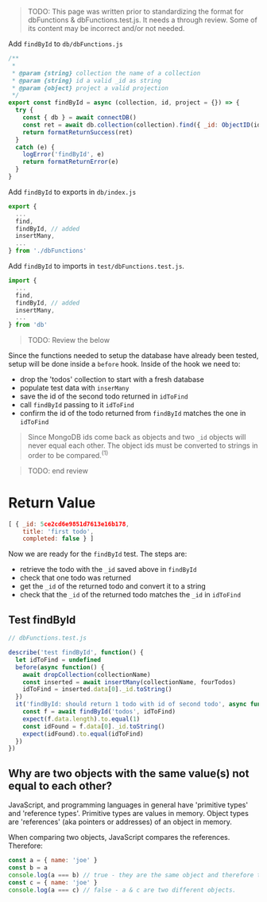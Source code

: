 <!-- To test `findById` we will setup the database by prepopulating it with todos from our test data and then compare one of the ids of the prepopulated todos to the one retrieved via `findById` The test is added to `dbFunctions.test.js`. -->


> TODO: This page was written prior to standardizing the format for dbFunctions & dbFunctions.test.js. It needs a through review. Some of its content may be incorrect and/or not needed.

Add `findById` to `db/dbFunctions.js`

```js
/**
 * 
 * @param {string} collection the name of a collection
 * @param {string} id a valid _id as string
 * @param {object} project a valid projection
 */
export const findById = async (collection, id, project = {}) => {
  try {
    const { db } = await connectDB()
    const ret = await db.collection(collection).find({ _id: ObjectID(id) }).project(project).toArray()
    return formatReturnSuccess(ret)
  }
  catch (e) {
    logError('findById', e)
    return formatReturnError(e)
  }
}
```

Add `findById` to exports in `db/index.js`
```js
export { 
  ...
  find,
  findById, // added
  insertMany,
  ...
} from './dbFunctions'
```

Add `findById` to imports in `test/dbFunctions.test.js`.

```js
import { 
  ...
  find,
  findById, // added
  insertMany,
  ...
} from 'db'
```

> TODO: Review the below

Since the functions needed to setup the database have already been tested, setup will be done inside a `before` hook. Inside of the hook we need to:
- drop the 'todos' collection to start with a fresh database
- populate test data with `inserMany`
- save the id of the second todo returned in `idToFind`
- call `findById` passing to it `idToFind`
- confirm the id of the todo returned from `findById` matches the one in `idToFind`

> Since MongoDB ids come back as objects and two `_id` objects will never equal each other. The object ids must be converted to strings in order to be compared.<sup>(1)</sup>

> TODO: end review


# Return Value
```js
[ { _id: 5ce2cd6e9851d7613e16b178,
    title: 'first todo',
    completed: false } ]
```



Now we are ready for the `findById` test. The steps are:
- retrieve the todo with the `_id` saved above in `findById`
- check that one todo was returned
- get the `_id` of the returned todo and convert it to a string
- check that the `_id` of the returned todo matches the `_id` in `idToFind`

## Test findById

```js
// dbFunctions.test.js

describe('test findById', function() {
  let idToFind = undefined
  before(async function() {
    await dropCollection(collectionName)
    const inserted = await insertMany(collectionName, fourTodos)
    idToFind = inserted.data[0]._id.toString()
  })
  it('findById: should return 1 todo with id of second todo', async function() {
    const f = await findById('todos', idToFind)
    expect(f.data.length).to.equal(1)
    const idFound = f.data[0]._id.toString()
    expect(idFound).to.equal(idToFind)
  })
})
```



## Why are two objects with the same value(s) not equal to each other?
JavaScript, and programming languages in general have 'primitive types' and 'reference types'. Primitive types are values in memory. Object types are 'references' (aka pointers or addresses) of an object in memory.

When comparing two objects, JavaScript compares the references. Therefore:
```js
const a = { name: 'joe' }
const b = a
console.log(a === b) // true - they are the same object and therefore the same references
const c = { name: 'joe' }
console.log(a === c) // false - a & c are two different objects.
```
